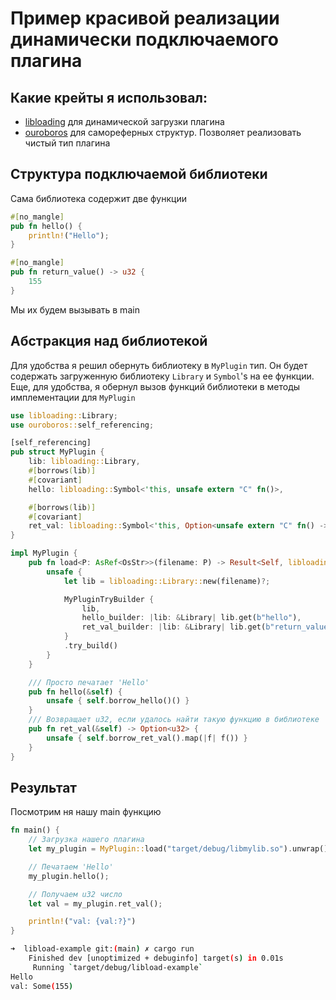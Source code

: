 # Пример красивой реализации динамически подключаемого плагина

## Какие крейты я использовал:

- [libloading](https://crates.io/crates/libloading) для динамической загрузки
  плагина
- [ouroboros](https://crates.io/crates/ouroboros) для самореферных структур.
  Позволяет реализовать чистый тип плагина

## Структура подключаемой библиотеки

Сама библиотека содержит две функции

```rust
#[no_mangle]
pub fn hello() {
    println!("Hello");
}

#[no_mangle]
pub fn return_value() -> u32 {
    155
}
```

Мы их будем вызывать в main

## Абстракция над библиотекой

Для удобства я решил обернуть библиотеку в `MyPlugin` тип. Он будет содержать
загруженную библиотеку `Library` и `Symbol`'s на ее функции. Еще, для удобства,
я обернул вызов функций библиотеки в методы имплементации для `MyPlugin`

```rust
use libloading::Library;
use ouroboros::self_referencing;

[self_referencing]
pub struct MyPlugin {
    lib: libloading::Library,
    #[borrows(lib)]
    #[covariant]
    hello: libloading::Symbol<'this, unsafe extern "C" fn()>,

    #[borrows(lib)]
    #[covariant]
    ret_val: libloading::Symbol<'this, Option<unsafe extern "C" fn() -> u32>>,
}

impl MyPlugin {
    pub fn load<P: AsRef<OsStr>>(filename: P) -> Result<Self, libloading::Error> {
        unsafe {
            let lib = libloading::Library::new(filename)?;

            MyPluginTryBuilder {
                lib,
                hello_builder: |lib: &Library| lib.get(b"hello"),
                ret_val_builder: |lib: &Library| lib.get(b"return_value"),
            }
            .try_build()
        }
    }

    /// Просто печатает 'Hello'
    pub fn hello(&self) {
        unsafe { self.borrow_hello()() }
    }
    /// Возвращает u32, если удалось найти такую функцию в библиотеке
    pub fn ret_val(&self) -> Option<u32> {
        unsafe { self.borrow_ret_val().map(|f| f()) }
    }
}
```

## Результат

Посмотрим ня нашу main функцию

```rust
fn main() {
    // Загрузка нашего плагина
    let my_plugin = MyPlugin::load("target/debug/libmylib.so").unwrap();

    // Печатаем 'Hello'
    my_plugin.hello();

    // Получаем u32 число
    let val = my_plugin.ret_val();

    println!("val: {val:?}")
}
```

```sh
➜  libload-example git:(main) ✗ cargo run
    Finished dev [unoptimized + debuginfo] target(s) in 0.01s
     Running `target/debug/libload-example`
Hello
val: Some(155)
```
